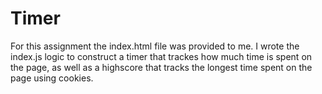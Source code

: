 # Timer

For this assignment the index.html file was provided to me. I wrote the index.js logic to construct a timer that trackes how much time is spent on the page, as well as a highscore that tracks the longest time spent on the page using cookies.
